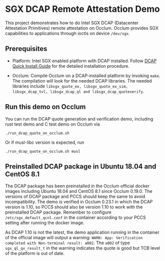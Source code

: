 # SGX DCAP Remote Attestation Demo

This project demonstrates how to do Intel SGX DCAP (Datacenter Attestation
Primitives) remote attestation on Occlum. Occlum provides SGX capabilities to
applications through ioctls on device `/dev/sgx`.

## Prerequisites

- Platform: Intel SGX enabled platform with DCAP installed. Follow [DCAP
  Quick Install
  Guide](https://software.intel.com/content/www/us/en/develop/articles/intel-software-guard-extensions-data-center-attestation-primitives-quick-install-guide.html)
  for the detailed installation procedure.

- Occlum: Compile Occlum on a DCAP-installed platform by invoking `make`. The
  compilation will look for the needed DCAP libraries. The needed libraries
  include `libsgx_quote_ex, libsgx_quote_ex_sim, libsgx_dcap_tvl,
  libsgx_dcap_ql and libsgx_dcap_quoteverify`.

## Run this demo on Occlum

You can run the DCAP quote generation and verification demo, including rust test demo and C test demo on Occlum via
```
./run_dcap_quote_on_occlum.sh
```

Or if musl-libc version is expected, run
```
./run_dcap_quote_on_occlum.sh musl
```

## Preinstalled DCAP package in Ubuntu 18.04 and CentOS 8.1
The DCAP package has been preinstalled in the Occlum official docker images
including Ubuntu 18.04 and CentOS 8.1 since Occlum 0.19.0. The versions of DCAP
package and PCCS should keep the same to avoid incompatibility. The demo is verified
in Occlum 0.23.1 in which the DCAP version is 1.10, so PCCS should also be version 1.10
to work with the preinstalled DCAP package. Remember to configure `/etc/sgx_default_qcnl.conf`
in the container according to your PCCS setting after running the docker image.

As DCAP 1.10 is not the latest, the demo application running in the container of
the official image will output a warning: `WARN: App: Verification completed
with Non-terminal result: a002`. The `a002` of type `sgx_ql_qv_result_t` in the
warning indicates the quote is good but TCB level of the platform is out of
date.
